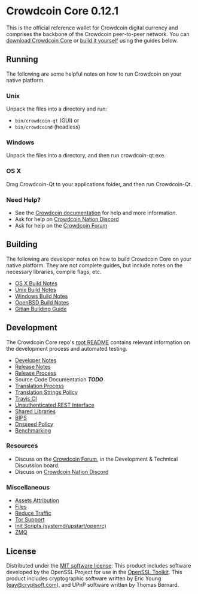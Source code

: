 Crowdcoin Core 0.12.1
=====================

This is the official reference wallet for Crowdcoin digital currency and comprises the backbone of the Crowdcoin peer-to-peer network. You can [download Crowdcoin Core](https://www.crowdcoin.org/downloads/) or [build it yourself](#building) using the guides below.

Running
---------------------
The following are some helpful notes on how to run Crowdcoin on your native platform.

### Unix

Unpack the files into a directory and run:

- `bin/crowdcoin-qt` (GUI) or
- `bin/crowdcoind` (headless)

### Windows

Unpack the files into a directory, and then run crowdcoin-qt.exe.

### OS X

Drag Crowdcoin-Qt to your applications folder, and then run Crowdcoin-Qt.

### Need Help?

* See the [Crowdcoin documentation](https://crowdcoinpay.atlassian.net/wiki/display/DOC)
for help and more information.
* Ask for help on [Crowdcoin Nation Discord](http://crowdcoinchat.org)
* Ask for help on the [Crowdcoin Forum](https://crowdcoin.org/forum)

Building
---------------------
The following are developer notes on how to build Crowdcoin Core on your native platform. They are not complete guides, but include notes on the necessary libraries, compile flags, etc.

- [OS X Build Notes](build-osx.md)
- [Unix Build Notes](build-unix.md)
- [Windows Build Notes](build-windows.md)
- [OpenBSD Build Notes](build-openbsd.md)
- [Gitian Building Guide](gitian-building.md)

Development
---------------------
The Crowdcoin Core repo's [root README](/README.md) contains relevant information on the development process and automated testing.

- [Developer Notes](developer-notes.md)
- [Release Notes](release-notes.md)
- [Release Process](release-process.md)
- Source Code Documentation ***TODO***
- [Translation Process](translation_process.md)
- [Translation Strings Policy](translation_strings_policy.md)
- [Travis CI](travis-ci.md)
- [Unauthenticated REST Interface](REST-interface.md)
- [Shared Libraries](shared-libraries.md)
- [BIPS](bips.md)
- [Dnsseed Policy](dnsseed-policy.md)
- [Benchmarking](benchmarking.md)

### Resources
* Discuss on the [Crowdcoin Forum](https://crowdcoin.org/forum), in the Development & Technical Discussion board.
* Discuss on [Crowdcoin Nation Discord](http://crowdcoinchat.org)

### Miscellaneous
- [Assets Attribution](assets-attribution.md)
- [Files](files.md)
- [Reduce Traffic](reduce-traffic.md)
- [Tor Support](tor.md)
- [Init Scripts (systemd/upstart/openrc)](init.md)
- [ZMQ](zmq.md)

License
---------------------
Distributed under the [MIT software license](/COPYING).
This product includes software developed by the OpenSSL Project for use in the [OpenSSL Toolkit](https://www.openssl.org/). This product includes
cryptographic software written by Eric Young ([eay@cryptsoft.com](mailto:eay@cryptsoft.com)), and UPnP software written by Thomas Bernard.
